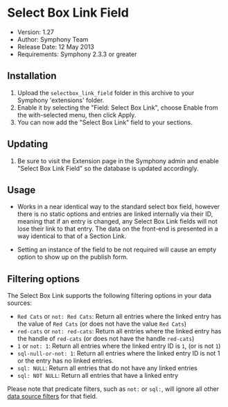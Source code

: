 # Select Box Link Field

- Version: 1.27
- Author: Symphony Team
- Release Date: 12 May 2013
- Requirements: Symphony 2.3.3 or greater

## Installation

1. Upload the `selectbox_link_field` folder in this archive to your Symphony 'extensions' folder.
2. Enable it by selecting the "Field: Select Box Link", choose Enable from the with-selected menu, then click Apply.
3. You can now add the "Select Box Link" field to your sections.

## Updating

1. Be sure to visit the Extension page in the Symphony admin and enable "Select Box Link Field" so the database is updated accordingly.

## Usage

- Works in a near identical way to the standard select box field, however there is no static options and entries are linked internally via their ID, meaning that if an entry is changed, any Select Box Link fields will not lose their link to that entry. The data on the front-end is presented in a way identical to that of a Section Link.

- Setting an instance of the field to be not required will cause an empty option to show up on the publish form.

## Filtering options

The Select Box Link supports the following filtering options in your data sources:

- `Red Cats` or `not: Red Cats`: Return all entries where the linked entry has the value of `Red Cats` (or does not have the value `Red Cats`)
- `red-cats` or `not: red-cats`: Return all entries where the linked entry has the handle of `red-cats` (or does not have the handle `red-cats`)
- `1` or `not: 1`: Return all entries where the linked entry ID is `1`, (or is not `1`)
- `sql-null-or-not: 1`: Return all entries where the linked entry ID is not 1 or the entry has no linked entries.
- `sql: NULL`: Return all entries that do not have any linked entries
- `sql: NOT NULL`: Return all entries that have a linked entry

Please note that predicate filters, such as `not:` or `sql:`, will ignore all other [data source filters](http://symphony-cms.com/learn/concepts/view/data-source-filters/) for that field.
